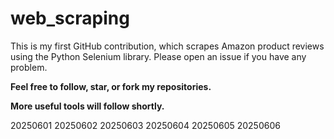 # web_scraping
This is my first GitHub contribution, which scrapes Amazon product reviews using the Python Selenium library.
Please open an issue if you have any problem.

**Feel free to follow, star, or fork my repositories.**

**More useful tools will follow shortly.**

20250601
20250602
20250603
20250604
20250605
20250606
